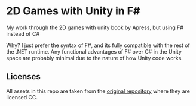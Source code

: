 # 2D Games with Unity in F#

My work through the 2D games with unity book by Apress, but using F# instead of C#

Why? I just prefer the syntax of F#, and its fully compatible with the rest of the .NET runtime. Any functional advantages of F# over C# in the Unity space are probably minimal due to the nature of how Unity code works.

## Licenses

All assets in this repo are taken from the [original repository](https://github.com/Apress/Devel-2D-Games-Unity) where they are licensed CC.
